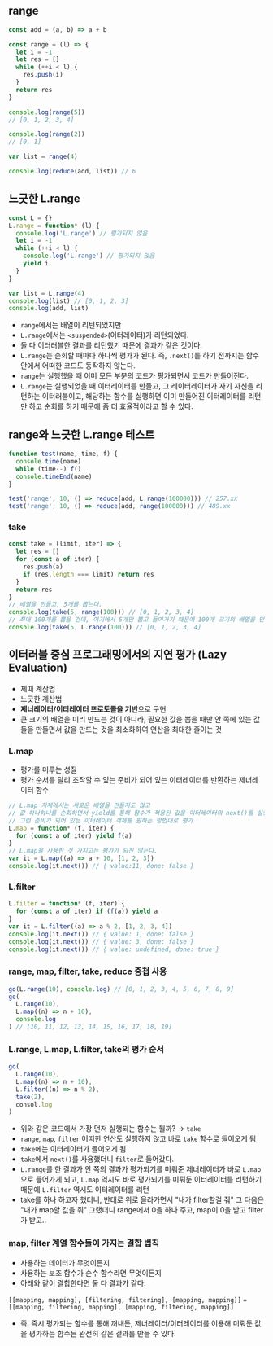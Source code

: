 ## range

```js
const add = (a, b) => a + b

const range = (l) => {
  let i = -1
  let res = []
  while (++i < l) {
    res.push(i)
  }
  return res
}

console.log(range(5))
// [0, 1, 2, 3, 4]

console.log(range(2))
// [0, 1]

var list = range(4)

console.log(reduce(add, list)) // 6
```

## 느긋한 L.range

```js
const L = {}
L.range = function* (l) {
  console.log('L.range') // 평가되지 않음
  let i = -1
  while (++i < l) {
    console.log('L.range') // 평가되지 않음
    yield i
  }
}

var list = L.range(4)
console.log(list) // [0, 1, 2, 3]
console.log(add, list)
```

- `range`에서는 배열이 리턴되었지만
- `L.range`에서는 `<suspended>`(이터레이터)가 리턴되었다.
- 둘 다 이터러블한 결과를 리턴했기 때문에 결과가 같은 것이다.
- `L.range`는 순회할 때마다 하나씩 평가가 된다. 즉, `.next()`를 하기 전까지는 함수 안에서 어떠한 코드도 동작하지 않는다.
- `range`는 실행했을 때 이미 모든 부분의 코드가 평가되면서 코드가 만들어진다.
- `L.range`는 실행되었을 때 이터레이터를 만들고, 그 레이터레이터가 자기 자신을 리턴하는 이터러블이고, 해당하는 함수를 실행하면 이미 만들어진 이터레이터를 리턴만 하고 순회를 하기 때문에 좀 더 효율적이라고 할 수 있다.

## range와 느긋한 L.range 테스트

```js
function test(name, time, f) {
  console.time(name)
  while (time--) f()
  console.timeEnd(name)
}

test('range', 10, () => reduce(add, L.range(100000))) // 257.xx
test('range', 10, () => reduce(add, range(100000))) // 489.xx
```

### take

```js
const take = (limit, iter) => {
  let res = []
  for (const a of iter) {
    res.push(a)
    if (res.length === limit) return res
  }
  return res
}
// 배열을 만들고, 5개를 뽑는다.
console.log(take(5, range(100))) // [0, 1, 2, 3, 4]
// 최대 100개를 뽑을 건데, 여기에서 5개만 뽑고 들어가기 때문에 100개 크기의 배열을 만들기 않기 때문에 훨씬 효율적
console.log(take(5, L.range(100))) // [0, 1, 2, 3, 4]
```

## 이터러블 중심 프로그래밍에서의 지연 평가 (Lazy Evaluation)

- 제때 계산법
- 느긋한 계산법
- **제너레이터/이터레이터 프로토콜을 기반**으로 구현
- 큰 크기의 배열을 미리 만드는 것이 아니라, 필요한 값을 뽑을 때만 안 쪽에 있는 값들을 만들면서 값을 만드는 것을 최소화하여 연산을 최대한 줄이는 것

### L.map

- 평가를 미루는 성질
- 평가 순서를 달리 조작할 수 있는 준비가 되어 있는 이터레이터를 반환하는 제너레이터 함수

```js
// L.map 자체에서는 새로운 배열을 만들지도 않고
// 값 하나하나를 순회하면서 yield를 통해 함수가 적용된 값을 이터레이터의 next()를 실행할 떄마다 하나 씩 전달하게 되고
// 그런 준비가 되어 있는 이터레이터 객체를 원하는 방법대로 평가
L.map = function* (f, iter) {
  for (const a of iter) yield f(a)
}
// L.map을 사용한 것 가지고는 평가가 되진 않는다.
var it = L.map((a) => a + 10, [1, 2, 3])
console.log(it.next()) // { value:11, done: false }
```

### L.filter

```js
L.filter = function* (f, iter) {
  for (const a of iter) if (f(a)) yield a
}
var it = L.filter((a) => a % 2, [1, 2, 3, 4])
console.log(it.next()) // { value: 1, done: false }
console.log(it.next()) // { value: 3, done: false }
console.log(it.next()) // { value: undefined, done: true }
```

### range, map, filter, take, reduce 중첩 사용

```js
go(L.range(10), console.log) // [0, 1, 2, 3, 4, 5, 6, 7, 8, 9]
go(
  L.range(10),
  L.map((n) => n + 10),
  console.log
) // [10, 11, 12, 13, 14, 15, 16, 17, 18, 19]
```

### L.range, L.map, L.filter, take의 평가 순서

```js
go(
  L.range(10),
  L.map((n) => n + 10),
  L.filter((n) => n % 2),
  take(2),
  consol.log
)
```

- 위와 같은 코드에서 가장 먼저 실행되는 함수는 뭘까? → `take`
- `range`, `map`, `filter` 어떠한 연산도 실행하지 않고 바로 `take` 함수로 들어오게 됨
- `take`에는 이터레이터가 들어오게 됨
- `take`에서 `next()`를 사용했더니 `filter`로 들어갔다.
- `L.range`를 한 결과가 안 쪽의 결과가 평가되기를 미뤄준 제너레이터가 바로 `L.map`으로 들어가게 되고, `L.map` 역시도 바로 평가되기를 미뤄둔 이터레이터를 리턴하기 때문에 `L.filter` 역시도 이터레이터를 리턴
- take를 하나 하고자 했더니, 반대로 위로 올라가면서 "내가 filter할걸 줘" 그 다음은 "내가 map할 값을 줘" 그랬더니 range에서 0을 하나 주고, map이 0을 받고 filter가 받고..

### map, filter 계열 함수들이 가지는 결합 법칙

- 사용하는 데이터가 무엇이든지
- 사용하는 보조 함수가 순수 함수라면 무엇이든지
- 아래와 같이 결합한다면 둘 다 결과가 같다.

`[[mapping, mapping], [filtering, filtering], [mapping, mapping]]`
`=`
`[[mapping, filtering, mapping], [mapping, filtering, mapping]]`

- 즉, 즉시 평가되는 함수를 통해 꺼내든, 제너레이터/이터레이터를 이용해 미뤄둔 값을 평가하는 함수든 완전히 같은 결과를 만들 수 있다.
